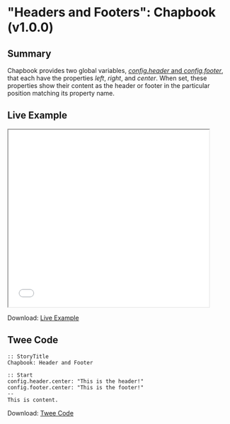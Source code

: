 # "Headers and Footers": Chapbook (v1.0.0)

## Summary

Chapbook provides two global variables, [*config.header* and *config.footer*](https://klembot.github.io/chapbook/guide/customization/header-and-footer.html), that each have the properties *left*, *right*, and *center*. When set, these properties show their content as the header or footer in the particular position matching its property name.

## Live Example

<section>
<iframe src="chapbook_headersandfooters_example.html" height=400 width=90%></iframe>

Download: <a href="chapbook_headersandfooters_example.html" target="_blank">Live Example</a>
</section>

## Twee Code

```twee
:: StoryTitle
Chapbook: Header and Footer

:: Start
config.header.center: "This is the header!"
config.footer.center: "This is the footer!"
--
This is content.

```

Download: <a href="chapbook_headersandfooters_twee.txt" target="_blank">Twee Code</a>
